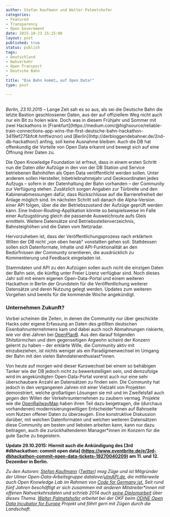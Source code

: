 ```yaml
---
author: Stefan Kaufmann und Walter Palmetshofer
categories:
- Featured
- Transparency
- Open Government
date: 2015-10-23 15:25:00
layout: post
published: true
status: publish
tags:
- Deutschland
- Nahverkehr
- Open Transport
- Deutsche Bahn
- 
title: "Die Bahn kommt… auf Open Data!" 
type: post

---
```

<br>
<i>Berlin, 23.10.2015</i> – Lange Zeit sah es so aus, als sei die Deutsche Bahn die letzte Bastion geschlossener Daten, aus der auf offiziellem Weg nicht auch nur ein Bit zu holen wäre. Doch was in diesem Frühjahr und Sommer mit zwei Hackathons in [Frankfurt](https://medium.com/@highsource/reliable-train-connections-app-wins-the-first-deutsche-bahn-hackathon-3419ef275bfc#.hmftwznor) und [Berlin](http://derbloggendebahner.de/2nd-db-hackathon/) anfing, soll keine Ausnahme bleiben: Auch die DB hat offenkundig die Vorteile von Open Data erkannt und bewegt sich auf eine Öffnung ihrer Daten zu.

Die Open Knowledge Foundation ist erfreut, dass in einem ersten Schritt nun die Daten *aller* Aufzüge in den von der DB Station und Service betriebenen Bahnhöfen als Open Data veröffentlicht werden sollen. Unter anderem sollen Hersteller, Inbetriebnahmejahr und Geokoordinaten jedes Aufzugs – sofern in der Datenhaltung der Bahn vorhanden – der Community zur Verfügung stehen. Zusätzlich sorgen Angaben zur Türbreite und den Kabinenabmessungen dafür, dass Rückschlüsse auf die Barrierefreiheit der Anlage möglich sind. Im nächsten Schritt soll danach die Alpha-Version einer API folgen, über die der Betriebszustand der Aufzüge geprüft werden kann. Eine Indoor-Routing-Applikation könnte so beispielsweise im Falle einer Aufzugstörung gleich die passende Ausweichroute aufs Gleis ermitteln. Weitere Datensätze sind Betriebsstellenverzeichnis, Bahnsteighöhen und die Daten vom Netzradar.


Hervorzuheben ist, dass der Veröffentlichungsprozess nach erklärtem Willen der DB nicht „von oben herab" vonstatten gehen soll. Stattdessen sollen sich Datenformate, Inhalte und API-Funktionalität an den Bedürfnissen der Community orientieren, die ausdrücklich zu Kommentierung und Feedback eingeladen ist.

Stammdaten und API zu den Aufzügen sollen auch nicht die einzigen Daten der Bahn sein, die künftig unter Freier Lizenz verfügbar sind. Noch dieses Jahr soll mit einem eigenen Open-Data-Portal und einem weiteren Hackathon in Berlin der Grundstein für die Veröffentlichung weiterer Datensätze und deren Nutzung gelegt werden. Updates zum weiteren Vorgehen sind bereits für die kommende Woche angekündigt.

### Unternehmen Zukunft?

Vorbei scheinen die Zeiten, in denen die Community nur über geschickte Hacks oder eigene Erfassung an Daten des größten deutschen Eisenbahnunternehmens kam und dabei auch noch Abmahnungen riskierte, wie vor drei Jahren bei [OpenPlanB](https://netzpolitik.org/2012/openplanb-open-data-aktivisten-veroffentlichen-fahrplandaten-des-deutschen-fernverkehrs/). Aus den darauf folgenden Shitstürmchen und dem gegenseitigen Argwohn scheint der Konzern gelernt zu haben – der erklärte Wille, die Community aktiv mit einzubeziehen, ist nichts weniger als ein Paradigmenwechsel im Umgang der Bahn mit den vielen Bahndatenenthusiast\*innen.

Von heute auf morgen wird dieser Kurswechsel bei einem so behäbigen Tanker wie der DB jedoch nicht zu bewerkstelligen sein, und demzufolge wird im angekündigten Open-Data-Portal vorerst auch nur eine sehr überschaubare Anzahl an Datensätzen zu finden sein. Die Community hat jedoch in den vergangenen Jahren mit einer Vielzahl von Projekten demonstriert, welche großartigen Lösungen sie mit und im Zweifelsfall auch *gegen* den Willen der Verkehrsunternehmen zu zaubern vermag. Projekte wie die [OpenRailwayMap](http://www.openrailwaymap.org/) haben ihren Teil dazu beigetragen, die (durchaus vorhandenen) modernisierungswilligen Entscheider\*innen auf Bahnseite vom Nutzen offener Daten zu überzeugen. Eine konstruktive Diskussion darüber, mit welchen Datenformaten und welchen weiteren Datensätzen diese Community am besten und liebsten arbeiten kann, kann nur dazu beitragen, auch die zurückhaltenderen Manager\*innen im Konzern für die gute Sache zu begeistern.

<b> Update 29.10.2015: Hiermit auch die Ankündigung des [3rd #dbhackathon: commit open data] (https://www.eventbrite.de/e/3rd-dbhackathon-commit-open-data-tickets-19270040209) am 11. und 12. Dezember in Berlin.</b>

*Zu den Autoren: [Stefan Kaufmann](http://stefan.bloggt.es) ([Twitter](http://www.twitter.com/_stk)) mag Züge und ist Mitgründer der Ulmer Open-Data-Arbeitsgruppe datalove/[ulmAPI.de](http://www.ulmapi.de), die mittlerweile auch Open Knowledge Lab im Rahmen von [Code for Germany ist.](http://codefor.de) Seit rund fünf Jahren beschäftigt er sich zusammen mit anderen Mitstreiter\*innen mit offenen Nahverkehrsdaten und schrieb 2014 auch [seine Diplomarbeit](http://dbis.eprints.uni-ulm.de/1054/) über dieses Thema.
[Walter Palmetshofer](http://twitter.com/vavoida) arbeitet bei der OKF beim [ODINE Open Data Incubator for Europe](http://opendataincubator.eu) Projekt und fährt gern mit Zügen durch die Landschaft.*
